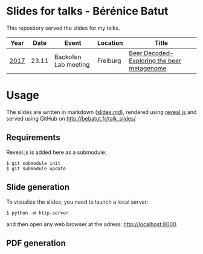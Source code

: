 Slides for talks - Bérénice Batut
=================================

This repository served the slides for my talks.


Year | Date | Event | Location | Title
--- | --- | --- | --- | ---
[2017](17/) | 23.11 | Backofen Lab meeting | Freiburg | [Beer Decoded-Exploring the beer metagenome](17/11_23_backofen_lab_meeting)


# Usage

The slides are written in markdown ([slides.md](slides.md)), rendered using [reveal.js](https://github.com/hakimel/reveal.js/) and served using GitHub on http://bebatut.fr/talk_slides/

## Requirements

Reveal.js is added here as a submodule:

```
$ git submodule init
$ git submodule update
```

## Slide generation

To visualize the slides, you need to launch a local server:

```
$ python -m http.server
```

and then open any web browser at the adress: [http://localhost:8000](http://localhost:8000).

## PDF generation
